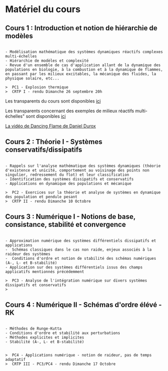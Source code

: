 # Matériel du cours

## Cours 1 : Introduction et notion de hiérarchie de modèles

```{admonition} Lundi 20 Septembre

- Modélisation mathématique des systèmes dynamiques réactifs complexes multi-échelles
- Hiérarchie de modèles et complexité
- Revue d'un ensemble de cas d'application allant de la dynamique des populations en biologie, à la combustion et à la dynamique de flammes, en passant par les milieux excitables, la mécanique des fluides, la physique solaire, etc... 

>  PC1 - Explosion thermique  
>  CRTP I - rendu Dimanche 26 septembre 20h  

```

Les transparents du cours sont disponibles [ici](https://moodle.polytechnique.fr/pluginfile.php/318423/mod_folder/content/0/MAP551_Intro_Massot_2020_2021.pdf?forcedownload=1)

Les transparents concernant des exemples de milieux réactifs multi-échelles" sont disponibles [ici](https://moodle.polytechnique.fr/pluginfile.php/318423/mod_folder/content/0/Exemples_CoursMAP551_2020_2021_Slides.pdf?forcedownload=1)

[La vidéo de Dancing Flame de Daniel Durox](https://youtu.be/oTzOHjhBZFY)

## Cours 2 : Théorie I - Systèmes conservatifs/dissipatifs


```{admonition} Lundi 27 Septembre

- Rappels sur l'analyse mathématique des systèmes dynamiques (théorie d'existence et unicité, comportement au voisinage des points non singulier, redressement du flot) et leur classification 
- Identification des systèmes dissipatifs et conservatifs 
- Applications en dynamique des populations et mécanique 

>  PC2 - Exercices sur la théorie et analyse de systèmes en dynamique des population et pendule pesant  
>  CRTP II - rendu Dimanche 10 Octobre   

```


## Cours 3 : Numérique I - Notions de base, consistance, stabilité et convergence


```{admonition} Lundi 27 Septembre

- Approximation numérique des systèmes différentiels dissipatifs et applications
-  Schémas classiques dans le cas non raide, enjeux associés à la raideur des systèmes 
-  Conditions d'ordre et notion de stabilité des schémas numériques (A-, L- et B-stabilité) 
- Application sur des systèmes différentiels issus des champs applicatifs mentionnés précédemment  

>  PC3 - Analyse de l'intégration numérique sur divers systèmes dissipatifs et conservatifs  
>   

```


## Cours 4 : Numérique II - Schémas d'ordre élévé - RK


```{admonition} Lundi 27 Septembre

- Méthodes de Runge-Kutta 
- Conditions d'ordre et stabilité aux perturbations 
- Méthodes explicites et implicites 
- Stabilité (A-, L- et B-stabilité) 


>  PC4 - Applications numérique - notion de raideur, pas de temps adaptatif 
>  CRTP III - PC3/PC4 - rendu Dimanche 17 Octobre

```


